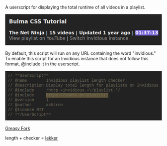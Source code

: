 A userscript for displaying the total runtime of all videos in a playlist.

![Proof of concept screenshot](./screenshots/demo-screenshot.png)

By default, this script will run on any URL containing the word "invidious." To enable this script for an Invidious instance that does not follow this format, @include it in the userscript.

![@include screenshot demonstration](./screenshots/include-screenshot.png)

[Greasy Fork](https://greasyfork.org/en/scripts/447887-invidious-playlist-length-checker)

length + checker = [lekker](https://www.urbandictionary.com/define.php?term=lekker)
